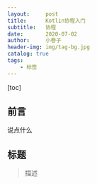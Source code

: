 ```yaml
---
layout:     post  
title:      Kotlin协程入门 
subtitle:   协程
date:       2020-07-02
author:     小卷子
header-img: img/tag-bg.jpg
catalog: true
tags:
    - 标签
---
```




[toc]





## 前言

说点什么


## 标题

>描述

